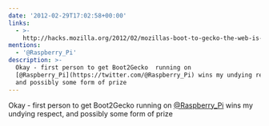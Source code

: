 ```yaml
---
date: '2012-02-29T17:02:58+00:00'
links:
  - >-
    http://hacks.mozilla.org/2012/02/mozillas-boot-to-gecko-the-web-is-the-platform/
mentions:
  - '@Raspberry_Pi'
description: >-
  Okay - first person to get Boot2Gecko  running on
  [@Raspberry_Pi](https://twitter.com/@Raspberry_Pi) wins my undying respect,
  and possibly some form of prize
---
```

Okay - first person to get Boot2Gecko  running on [@Raspberry_Pi](https://twitter.com/@Raspberry_Pi) wins my undying respect, and possibly some form of prize
